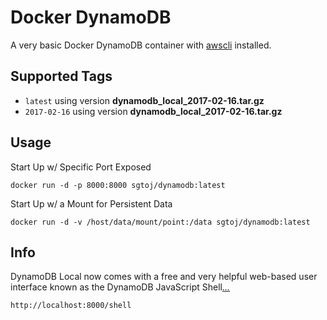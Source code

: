 # Docker DynamoDB

A very basic Docker DynamoDB container with [awscli](https://aws.amazon.com/cli/) installed.

## Supported Tags

* `latest` using version **dynamodb_local_2017-02-16.tar.gz**
* `2017-02-16` using version **dynamodb_local_2017-02-16.tar.gz**

## Usage

Start Up w/ Specific Port Exposed

```shell
docker run -d -p 8000:8000 sgtoj/dynamodb:latest
```

Start Up w/ a Mount for Persistent Data

```shell
docker run -d -v /host/data/mount/point:/data sgtoj/dynamodb:latest
```

## Info

DynamoDB Local now comes with a free and very helpful web-based user interface
known as the DynamoDB JavaScript Shell[*...*](https://aws.amazon.com/blogs/aws/sweet-treats-for-dynamodb-users/)

```shell
http://localhost:8000/shell
```
